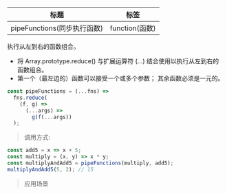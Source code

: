 | 标题                        | 标签           |
| --------------------------- | -------------- |
| pipeFunctions(同步执行函数) | function(函数) |

执行从左到右的函数组合。

- 将 Array.prototype.reduce() 与扩展运算符 (...) 结合使用以执行从左到右的函数组合。
- 第一个（最左边的）函数可以接受一个或多个参数； 其余函数必须是一元的。

```js
const pipeFunctions = (...fns) =>
  fns.reduce(
    (f, g) =>
      (...args) =>
        g(f(...args))
  );
```

> 调用方式:

```js
const add5 = x => x + 5;
const multiply = (x, y) => x * y;
const multiplyAndAdd5 = pipeFunctions(multiply, add5);
multiplyAndAdd5(5, 2); // 15
```

> 应用场景
